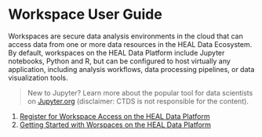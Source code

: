 # Workspace User Guide 

Workspaces are secure data analysis environments in the cloud that can access data from one or more data resources in the HEAL Data Ecosystem. By default, workspaces on the HEAL Data Platform include Jupyter notebooks, Python and R, but can be configured to host virtually any application, including analysis workflows, data processing pipelines, or data visualization tools.

> New to Jupyter? Learn more about the popular tool for data scientists on [Jupyter.org](https://jupyter.org/) (disclaimer: CTDS is not responsible for the content).

1. [Register for Workspace Access on the HEAL Data Platform](heal_workspace_registration.md)
2. [Getting Started with Worspaces on the HEAL Data Platform](heal_workspaces.md)

